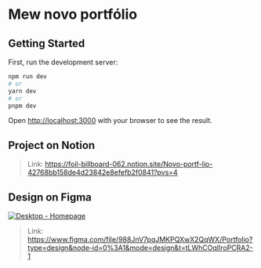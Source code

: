 # Mew novo portfólio

## Getting Started

First, run the development server:

```bash
npm run dev
# or
yarn dev
# or
pnpm dev
```

Open [http://localhost:3000](http://localhost:3000) with your browser to see the result.

## Project on Notion
> Link: https://foil-billboard-062.notion.site/Novo-portf-lio-42768bb158de4d23842e8efefb2f0841?pvs=4

## Design on Figma

[![Desktop - Homepage](https://github.com/Darlley/portfolio-nextjs/assets/37590954/0cf9e06e-960c-4d3e-b235-e095664cc414)](https://www.figma.com/file/988JnV7pqJMKPQXwX2QqWX/Portfolio?type=design&node-id=0%3A1&mode=design&t=tLWhCOqlIroPCRA2-1)
> Link: https://www.figma.com/file/988JnV7pqJMKPQXwX2QqWX/Portfolio?type=design&node-id=0%3A1&mode=design&t=tLWhCOqlIroPCRA2-1
